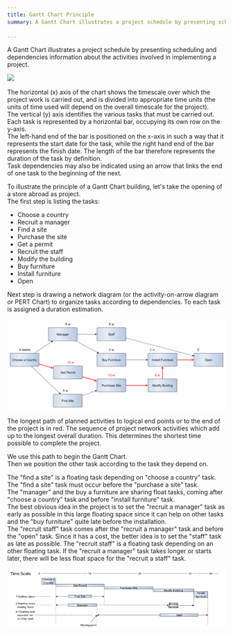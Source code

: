 ```yaml
---
title: Gantt Chart Principle
summary: A Gantt Chart illustrates a project schedule by presenting scheduling and dependencies information about the activities involved in implementing a project.

---
```


A Gantt Chart illustrates a project schedule by presenting scheduling and dependencies information about the activities involved in implementing a project.

![](http://www.technologyuk.net/computing/project_management/images/ganttproject02.gif)

The horizontal (x) axis of the chart shows the timescale over which the project work is carried out, and is divided into appropriate time units (the units of time used will depend on the overall timescale for the project).   
The vertical (y) axis identifies the various tasks that must be carried out.  
Each task is represented by a horizontal bar, occupying its own row on the y-axis.  
The left-hand end of the bar is positioned on the x-axis in such a way that it represents the start date for the task, while the right hand end of the bar represents the finish date. The length of the bar therefore represents the duration of the task by definition.  
Task dependencies may also be indicated using an arrow that links the end of one task to the beginning of the next. 

To illustrate the principle of a Gantt Chart building, let's take the opening of a store abroad as project.  
The first step is listing the tasks:

* Choose a country
* Recruit a manager
* Find a site
* Purchase the site
* Get a permit
* Recruit the staff
* Modify the building
* Buy furniture
* Install furniture
* Open

Next step is drawing a network diagram (or the activity-on-arrow diagram or PERT Chart) to organize tasks according to dependencies. To each task is assigned a duration estimation.

![PERT Chart](figure/pertchart.png)

The longest path of planned activities to logical end points or to the end of the project is in red. The sequence of project network activities which add up to the longest overall duration. This determines the shortest time possible to complete the project.


We use this path to begin the Gantt Chart.  
Then we position the other task according to the task they depend on.  

The "find a site" is a floating task depending on "choose a country" task. The "find a site" task must occur before the "purchase a site" task.  
The "manager" and the buy a furniture are sharing float tasks, coming after "choose a country" task and before "install furniture" task.  
The best obvious idea in the project is to set the "recruit a manager" task as early as possible in this large floating space since it can help on other tasks and the "buy furniture" quite late before the installation.  
The "recruit staff" task comes after the "recruit a manager" task and before the "open" task. Since it has a cost, the better idea is to set the "staff" task as late as possible. The "recruit staff" is a floating task depending on an other floating task. If the "recruit a manager" task takes longer or starts later, there will be less float space for the "recruit a staff" task. 


![Gantt Chart](figure/gantt-chart.png)


<!--
Sources:
http://www.oracle.com/webfolder/ux/middleware/richclient/index.html?/webfolder/ux/middleware/richclient/guidelines5/gantt.html
-->
